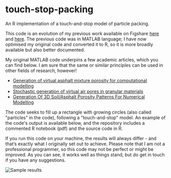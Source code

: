 # touch-stop-packing
An R implementation of a touch-and-stop model of particle packing. 

This code is an evolution of my previous work available on Figshare [here](https://doi.org/10.6084/m9.figshare.3839526.v2) and [here](https://doi.org/10.6084/m9.figshare.3839532.v1). The previous code was in MATLAB language; I have now optimised my original code and converted it to R, so it is more broadly available but also better documented.

My original MATLAB code underpins a few academic articles, which you can find below. I am sure that the same or similar principles can be used in other fields of research, however!

* [Generation of virtual asphalt mixture porosity for computational modelling](https://doi.org/10.1016/j.powtec.2015.01.070)
* [Stochastic generation of virtual air pores in granular materials](https://doi.org/10.1007/s10035-015-0585-x)
* [Generation Of 3D Soil/Asphalt Porosity Patterns For Numerical Modelling](https://dx.doi.org/10.3233/978-1-61499-603-3-1089)

The code seeks to fill up a rectangle with growing circles (also called "particles" in the code), following a "touch-and-stop" model. An example of the code's output is available below, and the repository includes a commented R notebook (pdf) and the source code in R.

If you run this code on your machine, the results will always differ - and that’s exactly what I originally set out to achieve. Please note that I am not a professional programmer, so this code may not be perfect or might be improved. As you can see, it works well as things stand, but do get in touch if you have any suggestions.

![Sample results](https://i.imgur.com/QnF0CLt.png)
